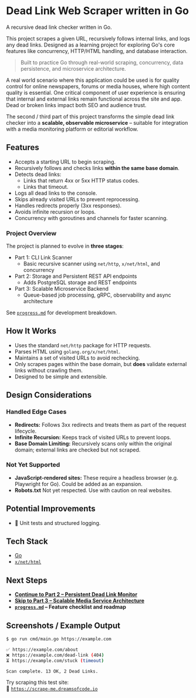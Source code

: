 # Dead Link Web Scraper written in Go

A recursive dead link checker written in Go.

This project scrapes a given URL, recursively follows internal links, and logs any dead links. Designed as a learning project for exploring Go's core features like concurrency, HTTP/HTML handling, and database interaction.

> Built to practice Go through real-world scraping, concurrency, data persistence, and microservice architecture.

A real world scenario where this application could be used is for quality control for online newspapers, forums or media houses, where high content quality is essential. 
One critical component of user experience is ensuring that internal and external links remain functional across the site and app. Dead or broken links impact both SEO and audience trust.

The second / third part of this project transforms the simple dead link checker into a **scalable, observable microservice** – suitable for integration with a media monitoring platform or editorial workflow.

## Features

- Accepts a starting URL to begin scraping.
- Recursively follows and checks links **within the same base domain**.
- Detects dead links:
  - Links that return 4xx or 5xx HTTP status codes.
  - Links that timeout.
- Logs all dead links to the console.
- Skips already visited URLs to prevent reprocessing.
- Handles redirects properly (3xx responses).
- Avoids infinite recursion or loops.
- Concurrency with goroutines and channels for faster scanning.

### Project Overview
The project is planned to evolve in **three stages**:

- Part 1: CLI Link Scanner
  - Basic recursive scanner using `net/http`, `x/net/html`, and concurrency
- Part 2: Storage and Persistent REST API endpoints
  - Adds PostgreSQL storage and REST endpoints
- Part 3: Scalable Microservice Backend
  - Queue-based job processing, gRPC, observability and async architecture

See [`progress.md`](./progress.md) for development breakdown.

## How It Works

- Uses the standard `net/http` package for HTTP requests.
- Parses HTML using `golang.org/x/net/html`.
- Maintains a set of visited URLs to avoid rechecking.
- Only scrapes pages within the base domain, but **does** validate external links without crawling them.
- Designed to be simple and extensible.

##  Design Considerations

###  Handled Edge Cases

- **Redirects:** Follows 3xx redirects and treats them as part of the request lifecycle.
- **Infinite Recursion:** Keeps track of visited URLs to prevent loops.
- **Base Domain Limiting:** Recursively scans only within the original domain; external links are checked but not scraped.

###  Not Yet Supported

- **JavaScript-rendered sites:** These require a headless browser (e.g. Playwright for Go). Could be added as an expansion.
- **Robots.txt** Not yet respected. Use with caution on real websites.

##  Potential Improvements
- 🧪 Unit tests and structured logging.

## Tech Stack

- [Go](https://golang.org/)
- [`x/net/html`](https://pkg.go.dev/golang.org/x/net/html)

##  Next Steps
- **[Continue to Part 2 – Persistent Dead Link Monitor](./part2.md)**
- **[Skip to Part 3 – Scalable Media Service Architecture](./part3.md)**
- **[`progress.md`](./progress.md) – Feature checklist and roadmap**

## Screenshots / Example Output

```bash
$ go run cmd/main.go https://example.com

✅ https://example.com/about
❌ https://example.com/dead-link (404)
⏳ https://example.com/stuck (timeout)

Scan complete. 13 OK, 2 Dead Links.
```

Try scraping this test site:  
🔗 [`https://scrape-me.dreamsofcode.io`](https://scrape-me.dreamsofcode.io)

